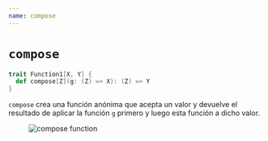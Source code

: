 ```yaml
---
name: compose
---
```


# `compose`

~~~ scala
trait Function1[X, Y] {
  def compose[Z](g: (Z) => X): (Z) => Y
}
~~~

`compose` crea una función anónima que acepta un valor y devuelve el resultado de aplicar la función `g` primero y luego esta función a dicho valor.

<figure class="diagram">
  <img src="../images/compose.svg" alt="compose function">
  <!-- <figcaption class="diagram-desc"></figcaption> -->
</figure>
